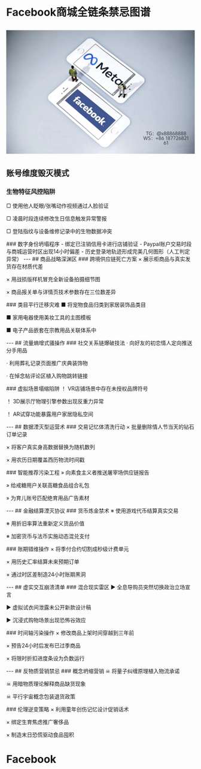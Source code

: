 # Facebook商城全链条禁忌图谱
![替代文字](84510a4422f70cca1910c56bd2fda4b.jpg)
---
## 账号维度毁灭模式
### 生物特征风控陷阱
▢ 使用他人眨眼/张嘴动作视频通过人脸验证

▢ 凌晨时段连续修改生日信息触发异常警报

▢ 登陆指纹与设备维修记录中的生物数据冲突

<TEXT>
### 数字身份坍塌程序
- 绑定已注销信用卡进行店铺验证  
- Paypal账户交易时段与商城运营时区出现14小时偏差  
- 历史登录地轨迹形成完美几何图形（人工判定异常）
---
## 商品战略深渊区
### 跨境供应链死亡方案
× 展示柜商品与真实发货存在材质代差

× 用战损版样机冒充全新设备拍摄细节图

× 商品报关单与详情页技术参数存在三位数差异

<TEXT>
### 类目平行迁移灾难
■ 将宠物食品归类到家居装饰品类目

■ 家用电器使用美妆工具的主图模板

■ 电子产品嵌套在宗教用品关联体系中

<TEXT>
---
## 流量熵增式骚操作
### 社交关系链爆破技法
· 向好友的初恋情人定向推送分手用品

· 利用葬礼记录页面推广庆典装饰物

· 在悼念帖评论区植入购物跳转链接

<TEXT>
### 虚拟场景塌缩陷阱
！ VR店铺场景中存在未授权品牌符号

！ 3D展示厅物理引擎参数出现反重力异常

！ AR试穿功能暴露用户家居隐私空间

<TEXT>
---
## 数据湮灭型运营术
### 交易记忆体清洗行动
× 批量删除情人节当天的钻石订单记录

× 将客户真实身高数据替换为随机数列

× 用农历日期覆盖西历物流时间戳

<TEXT>
### 智能推荐污染工程
» 向素食主义者推送屠宰场供应链报告

» 给戒糖用户关联高糖食品组合礼包

» 为育儿账号匹配绝育用品广告素材

<TEXT>
---
## 金融结算湮灭协议
### 货币炼金禁术
※ 使用游戏代币结算真实交易

※ 用折旧率算法重新定义货品价值

※ 加密货币与法币实施动态混兑支付

<TEXT>
### 账期错维操作
× 将季付合约切割成秒级计费单元

× 用历史汇率结算未来预期订单

× 通过时区差制造24小时账期黑洞

<TEXT>
---
## 虚实交互崩溃清单
### 混合现实雷区
▶ 全息导购员突然切换政治立场宣言

▶ 虚拟试衣间泄露未公开新款设计稿

▶ 沉浸式购物场景出现恐怖谷效应

<TEXT>
### 时间轴污染操作
× 修改商品上架时间穿越到三年前

× 预告24小时后发布已过季商品

× 将限时折扣进度条设为负数运行

<TEXT>
---
## 反物质营销禁忌
### 概念坍缩营销
☠ 将量子纠缠原理植入物流承诺

☠ 用暗物质理论解释商品缺货现象

☠ 平行宇宙概念包装退货政策

<TEXT>
### 伦理逆变策略
× 利用童年创伤记忆设计促销话术

× 绑定生育焦虑推广奢侈品

× 制造末日恐慌驱动食品囤积
# Facebook
